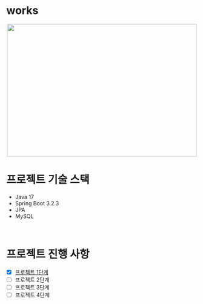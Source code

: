 # works

<p align="center"><img src="https://github.com/techhan/works/assets/70805241/b219d12c-4b98-48a8-b965-497ea9bb9eb9)https://github.com/techhan/works/assets/70805241/b219d12c-4b98-48a8-b965-497ea9bb9eb9" width="500" height="350"></p>

# 프로젝트 기술 스택
- Java 17
- Spring Boot 3.2.3
- JPA
- MySQL

<br>

# 프로젝트 진행 사항
- [X] <a href="https://devhan.tistory.com/326" target="blank">프로젝트 1단계</a>
- [ ] 프로젝트 2단계
- [ ] 프로젝트 3단계
- [ ] 프로젝트 4단계
